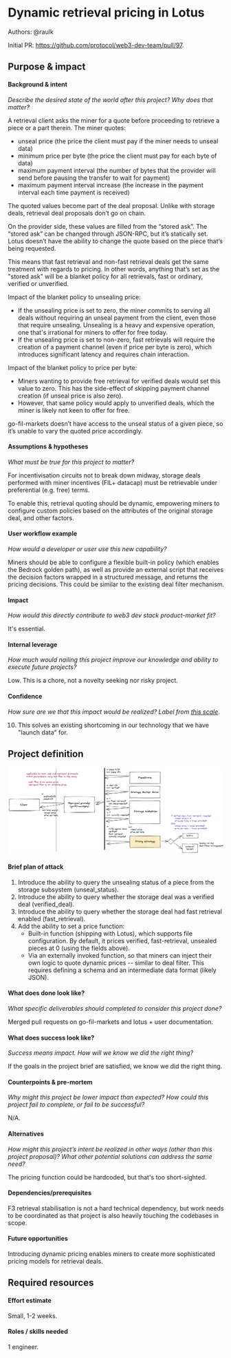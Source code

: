 # Dynamic retrieval pricing in Lotus

Authors: @raulk

Initial PR: https://github.com/protocol/web3-dev-team/pull/97.

## Purpose &amp; impact 
#### Background &amp; intent
_Describe the desired state of the world after this project? Why does that matter?_

A retrieval client asks the miner for a quote before proceeding to retrieve a
piece or a part therein. The miner quotes:

- unseal price (the price the client must pay if the miner needs to unseal data)
- minimum price per byte (the price the client must pay for each byte of data)
- maximum payment interval (the number of bytes that the provider will send
  before pausing the transfer to wait for payment)
- maximum payment interval increase (the increase in the payment interval each
  time payment is received)

The quoted values become part of the deal proposal. Unlike with storage deals,
retrieval deal proposals don’t go on chain.	

On the provider side, these values are filled from the “stored ask”.
The “stored ask” can be changed through JSON-RPC, but it’s statically set.
Lotus doesn’t have the ability to change the quote based on the piece that’s
being requested.

This means that fast retrieval and non-fast retrieval deals get the same
treatment with regards to pricing. In other words, anything that’s set as the
"stored ask" will be a blanket policy for all retrievals, fast or ordinary,
verified or unverified.

Impact of the blanket policy to unsealing price:
- If the unsealing price is set to zero, the miner commits to serving all deals
  without requiring an unseal payment from the client, even those that require
  unsealing. Unsealing is a heavy and expensive operation, one that's irrational
  for miners to offer for free today.
- If the unsealing price is set to non-zero, fast retrievals will require the
  creation of a payment channel (even if price per byte is zero), which
  introduces significant latency and requires chain interaction.

Impact of the blanket policy to price per byte:
- Miners wanting to provide free retrieval for verified deals would set this
  value to zero. This has the side-effect of skipping payment channel creation 
  (if unseal price is also zero).
- However, that same policy would apply to unverified deals, which the miner is
  likely not keen to offer for free.

go-fil-markets doesn’t have access to the unseal status of a given piece,
so it’s unable to vary the quoted price accordingly.


#### Assumptions &amp; hypotheses
_What must be true for this project to matter?_

For incentivisation circuits not to break down midway, storage deals
performed with miner incentives (FIL+ datacap) must be retrievable under
preferential (e.g. free) terms.

To enable this, retrieval quoting should be dynamic, empowering miners to
configure custom policies based on the attributes of the original storage deal,
and other factors.

#### User workflow example
_How would a developer or user use this new capability?_

Miners should be able to configure a flexible built-in policy (which enables the
Bedrock golden path), as well as provide an external script that receives the
decision factors wrapped in a structured message, and returns the pricing
decisions. This could be similar to the existing deal filter mechanism.

#### Impact
_How would this directly contribute to web3 dev stack product-market fit?_

It's essential.

#### Internal leverage
_How much would nailing this project improve our knowledge and ability to execute future projects?_

Low. This is a chore, not a novelty seeking nor risky project.

#### Confidence
_How sure are we that this impact would be realized? Label from [this scale](https://medium.com/@nimay/inside-product-introduction-to-feature-priority-using-ice-impact-confidence-ease-and-gist-5180434e5b15)_.

10. This solves an existing shortcoming in our technology that we have "launch
data" for.

## Project definition

![Solution sketch](./sketches/dynamic-retrieval-pricing.png)

#### Brief plan of attack

1. Introduce the ability to query the unsealing status of a piece from the
   storage subsystem (unseal_status).
2. Introduce the ability to query whether the storage deal was a verified deal
   (verified_deal).
3. Introduce the ability to query whether the storage deal had fast retrieval
   enabled (fast_retrieval).
4. Add the ability to set a price function:
    - Built-in function (shipping with Lotus), which supports file
      configuration. By default, it prices verified, fast-retrieval, unsealed
      pieces at 0 (using the fields above).
    - Via an externally invoked function, so that miners can inject their own
      logic to quote dynamic prices -- similar to deal filter. This requires
      defining a schema and an intermediate data format (likely JSON).

#### What does done look like?
_What specific deliverables should completed to consider this project done?_

Merged pull requests on go-fil-markets and lotus + user documentation.

####  What does success look like?
_Success means impact. How will we know we did the right thing?_

If the goals in the project brief are satisfied, we know we did the right thing.

#### Counterpoints &amp; pre-mortem
_Why might this project be lower impact than expected? How could this project fail to complete, or fail to be successful?_

N/A.

#### Alternatives
_How might this project’s intent be realized in other ways (other than this project proposal)? What other potential solutions can address the same need?_

The pricing function could be hardcoded, but that's too short-sighted.

#### Dependencies/prerequisites
<!--List any other projects that are dependencies/prerequisites for this project that is being pitched.-->

F3 retrieval stabilisation is not a hard technical dependency, but work needs to
be coordinated as that project is also heavily touching the codebases in scope.

#### Future opportunities

Introducing dynamic pricing enables miners to create more sophisticated pricing
models for retrieval deals.

## Required resources

#### Effort estimate

Small, 1-2 weeks.

#### Roles / skills needed

1 engineer.
